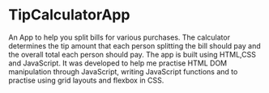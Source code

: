 # TipCalculatorApp

An App to help you split bills for various purchases.
The calculator determines the tip amount that each person splitting the bill should pay and the overall total each person should pay.
The app is built using HTML,CSS and JavaScript. It was developed to help me practise HTML DOM manipulation through JavaScript, writing JavaScript functions and to practise using grid layouts and flexbox in CSS.
